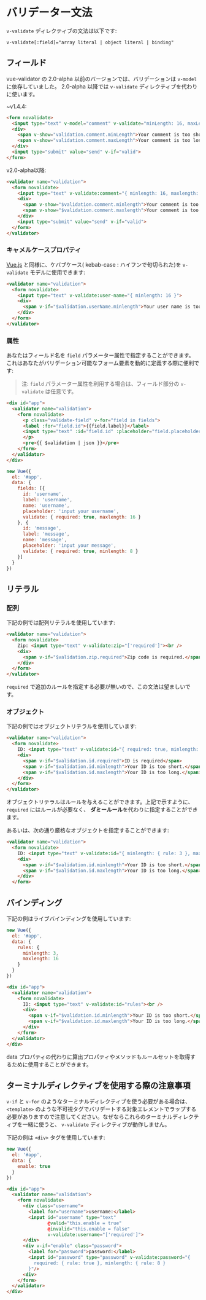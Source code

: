 # バリデーター文法
`v-validate` ディレクティブの文法は以下です:

    v-validate[:field]="array literal | object literal | binding"

## フィールド
vue-validator の 2.0-alpha 以前のバージョンでは、バリデーションは `v-model` に依存していました。 2.0-alpha 以降では `v-validate` ディレクティブを代わりに使います。

~v1.4.4:
```html
<form novalidate>
  <input type="text" v-model="comment" v-validate="minLength: 16, maxLength: 128">
  <div>
    <span v-show="validation.comment.minLength">Your comment is too short.</span>
    <span v-show="validation.comment.maxLength">Your comment is too long.</span>
  </div>
  <input type="submit" value="send" v-if="valid">
</form>
```

v2.0-alpha以降:
```html
<validator name="validation">
  <form novalidate>
    <input type="text" v-validate:comment="{ minlength: 16, maxlength: 128 }">
    <div>
      <span v-show="$validation.comment.minlength">Your comment is too short.</span>
      <span v-show="$validation.comment.maxlength">Your comment is too long.</span>
    </div>
    <input type="submit" value="send" v-if="valid">
  </form>
</validator>
```

### キャメルケースプロパティ
[Vue.js](https://jp.vuejs.org/guide/components.html#キャメルケース-対-ケバブケース) と同様に、ケバブケース( kebab-case : ハイフンで句切られた)を `v-validate` モデルに使用できます:

```html
<validator name="validation">
  <form novalidate>
    <input type="text" v-validate:user-name="{ minlength: 16 }">
    <div>
      <span v-if="$validation.userName.minlength">Your user name is too short.</span>
    </div>
  </form>
</validator>
```

### 属性
あなたはフィールド名を `field` パラメーター属性で指定することができます。 これはあなたがバリデーション可能なフォーム要素を動的に定義する際に便利です:

> 注: `field` パラメーター属性を利用する場合は、フィールド部分の `v-validate` は任意です。

```html
<div id="app">
  <validator name="validation">
    <form novalidate>
      <p class="validate-field" v-for="field in fields">
      <label :for="field.id">{{field.label}}</label>
      <input type="text" :id="field.id" :placeholder="field.placeholder" field="{{field.name}}" v-validate="field.validate">
      </p>
      <pre>{{ $validation | json }}</pre>
    </form>
  </validator>
</div>
```

```javascript
new Vue({
  el: '#app',
  data: {
    fields: [{
      id: 'username',
      label: 'username',
      name: 'username',
      placeholder: 'input your username',
      validate: { required: true, maxlength: 16 }
    }, {
      id: 'message',
      label: 'message',
      name: 'message',
      placeholder: 'input your message',
      validate: { required: true, minlength: 8 }
    }]
  }
})
```


## リテラル

### 配列
下記の例では配列リテラルを使用しています:

```html
<validator name="validation">
  <form novalidate>
    Zip: <input type="text" v-validate:zip="['required']"><br />
    <div>
      <span v-if="$validation.zip.required">Zip code is required.</span>
    </div>
  </form>
</validator>
```

`required` で追加のルールを指定する必要が無いので、この文法は望ましいです。


### オブジェクト
下記の例ではオブジェクトリテラルを使用しています:

```html
<validator name="validation">
  <form novalidate>
    ID: <input type="text" v-validate:id="{ required: true, minlength: 3, maxlength: 16 }"><br />
    <div>
      <span v-if="$validation.id.required">ID is required</span>
      <span v-if="$validation.id.minlength">Your ID is too short.</span>
      <span v-if="$validation.id.maxlength">Your ID is too long.</span>
    </div>
  </form>
</validator>
```

オブジェクトリテラルはルールを与えることができます。上記で示すように、 `required` にはルールが必要なく、 **ダミールール**を代わりに指定することができます。

あるいは、次の通り厳格なオブジェクトを指定することができます:

```html
<validator name="validation">
  <form novalidate>
    ID: <input type="text" v-validate:id="{ minlength: { rule: 3 }, maxlength: { rule: 16 } }"><br />
    <div>
      <span v-if="$validation.id.minlength">Your ID is too short.</span>
      <span v-if="$validation.id.maxlength">Your ID is too long.</span>
    </div>
  </form>
```

## バインディング
下記の例はライブバインディングを使用しています:

```javascript
new Vue({
  el: '#app',
  data: {
    rules: {
      minlength: 3,
      maxlength: 16
    }
  }
})
```

```html
<div id="app">
  <validator name="validation">
    <form novalidate>
      ID: <input type="text" v-validate:id="rules"><br />
      <div>
        <span v-if="$validation.id.minlength">Your ID is too short.</span>
        <span v-if="$validation.id.maxlength">Your ID is too long.</span>
      </div>
    </form>
  </validator>
</div>
```

data プロパティの代わりに算出プロパティやメソッドもルールセットを取得するために使用することができます。

## ターミナルディレクティブを使用する際の注意事項
`v-if` と `v-for` のようなターミナルディレクティブを使う必要がある場合は、 `<template>` のような不可視タグでバリデートする対象エレメントでラップする必要がありますので注意してください。なぜならこれらのターミナルディレクティブを一緒に使うと、 `v-validate` ディレクティブが動作しません。

下記の例は `<div>` タグを使用しています:

```javascript
new Vue({
  el: '#app',
  data: {
    enable: true
  }
})
```

```html
<div id="app">
  <validator name="validation">
    <form novalidate>
      <div class="username">
        <label for="username">username:</label>
        <input id="username" type="text" 
               @valid="this.enable = true" 
               @invalid="this.enable = false" 
               v-validate:username="['required']">
      </div>
      <div v-if="enable" class="password">
        <label for="password">password:</label>
        <input id="password" type="password" v-validate:password="{
          required: { rule: true }, minlength: { rule: 8 }
        }"/>
      <div>
    </form>
  </validator>
</div>
```
